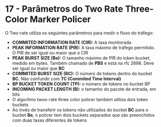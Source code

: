 # 17 - Parâmetros do Two Rate Three-Color Marker  Policer

O Two-rate utiliza os seguintes parâmetros para medir o fluxo do tráfego:
- **COMMITED INFORMATION RATE (CIR):** A taxa monitorada
- **PEAK INFORMATION RATE (PIR):** A taxa máximo de tráfego permitido. O PIR de ser igual ou maior que o CIR
- **PEAK BURST SIZE (Be):** O tamanho máximo de PIR do token bucket, medido em bytes. Também chamado de **PBS** e está na rfc 2698. Deve ser igual ou maior que **BC**
- **COMMITED BURST SIZE (BC):** O número de tokens dentro do bucket **BC**. Não confundir com **TC (Commited Time Interval)**
- **BP BUCKET TOKEN COUNT (TP):** o número de tokens no bucket BP
- **INCOMING PACKET LENGTH (B):** o tamanho do pacote de entrada, em bits
- O algorítmo twoo-rate three color policer também utiliza dois token buckets
- Ao invés de transferir os tokens não utilizados do bucket **BC** para o bucket **Be**, o policer tem dois buckets separados que são preenchidos com duas taxas diferentes de tokens